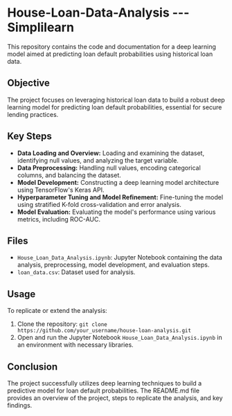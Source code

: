 # House-Loan-Data-Analysis --- Simplilearn
     
This repository contains the code and documentation for a deep learning model aimed at predicting loan default probabilities using historical loan data.
## Objective
The project focuses on leveraging historical loan data to build a robust deep learning model for predicting loan default probabilities, essential for secure lending practices.

## Key Steps
- **Data Loading and Overview:** Loading and examining the dataset, identifying null values, and analyzing the target variable.
- **Data Preprocessing:** Handling null values, encoding categorical columns, and balancing the dataset.
- **Model Development:** Constructing a deep learning model architecture using TensorFlow's Keras API.
- **Hyperparameter Tuning and Model Refinement:** Fine-tuning the model using stratified K-fold cross-validation and error analysis.
- **Model Evaluation:** Evaluating the model's performance using various metrics, including ROC-AUC.

## Files
- `House_Loan_Data_Analysis.ipynb`: Jupyter Notebook containing the data analysis, preprocessing, model development, and evaluation steps.
- `loan_data.csv`: Dataset used for analysis.

## Usage
To replicate or extend the analysis:
1. Clone the repository: `git clone https://github.com/your_username/house-loan-analysis.git`
2. Open and run the Jupyter Notebook `House_Loan_Data_Analysis.ipynb` in an environment with necessary libraries.

## Conclusion
The project successfully utilizes deep learning techniques to build a predictive model for loan default probabilities. The README.md file provides an overview of the project, steps to replicate the analysis, and key findings.
